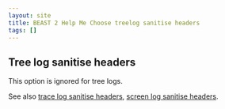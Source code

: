 ```yaml
---
layout: site
title: BEAST 2 Help Me Choose treelog sanitise headers
tags: []
---
```


## Tree log sanitise headers

This option is ignored for tree logs.

See also [trace log sanitise headers](../tracelog/sanitiseHeaders/), [screen log sanitise headers](../screenlog/sanitiseHeaders/).